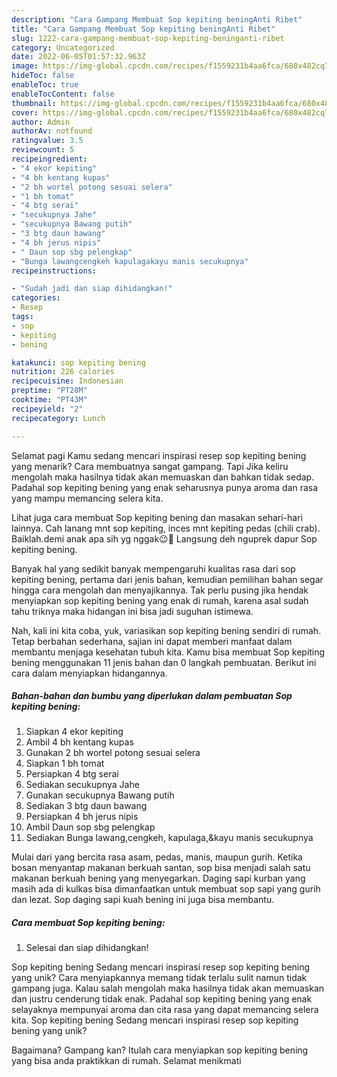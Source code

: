 ```yaml
---
description: "Cara Gampang Membuat Sop kepiting beningAnti Ribet"
title: "Cara Gampang Membuat Sop kepiting beningAnti Ribet"
slug: 1222-cara-gampang-membuat-sop-kepiting-beninganti-ribet
category: Uncategorized
date: 2022-06-05T01:57:32.963Z
image: https://img-global.cpcdn.com/recipes/f1559231b4aa6fca/680x482cq70/sop-kepiting-bening-foto-resep-utama.jpg
hideToc: false
enableToc: true
enableTocContent: false
thumbnail: https://img-global.cpcdn.com/recipes/f1559231b4aa6fca/680x482cq70/sop-kepiting-bening-foto-resep-utama.jpg
cover: https://img-global.cpcdn.com/recipes/f1559231b4aa6fca/680x482cq70/sop-kepiting-bening-foto-resep-utama.jpg
author: Admin
authorAv: notfound
ratingvalue: 3.5
reviewcount: 5
recipeingredient:
- "4 ekor kepiting"
- "4 bh kentang kupas"
- "2 bh wortel potong sesuai selera"
- "1 bh tomat"
- "4 btg serai"
- "secukupnya Jahe"
- "secukupnya Bawang putih"
- "3 btg daun bawang"
- "4 bh jerus nipis"
- " Daun sop sbg pelengkap"
- "Bunga lawangcengkeh kapulagakayu manis secukupnya"
recipeinstructions:

- "Sudah jadi dan siap dihidangkan!"
categories:
- Resep
tags:
- sop
- kepiting
- bening

katakunci: sop kepiting bening 
nutrition: 226 calories
recipecuisine: Indonesian
preptime: "PT28M"
cooktime: "PT43M"
recipeyield: "2"
recipecategory: Lunch

---
```



Selamat pagi Kamu sedang mencari inspirasi resep sop kepiting bening yang menarik? Cara membuatnya sangat gampang. Tapi Jika keliru mengolah maka hasilnya tidak akan memuaskan dan bahkan tidak sedap. Padahal sop kepiting bening yang enak seharusnya punya aroma dan rasa yang mampu memancing selera kita.


Lihat juga cara membuat Sop kepiting bening dan masakan sehari-hari lainnya. Cah lanang mnt sop kepiting, inces mnt kepiting pedas (chili crab). Baiklah.demi anak apa sih yg nggak😉💪 Langsung deh nguprek dapur Sop kepiting bening.

Banyak hal yang sedikit banyak mempengaruhi kualitas rasa dari sop kepiting bening, pertama dari jenis bahan, kemudian pemilihan bahan segar hingga cara mengolah dan menyajikannya. Tak perlu pusing jika hendak menyiapkan sop kepiting bening yang enak di rumah, karena asal sudah tahu triknya maka hidangan ini bisa jadi suguhan istimewa.


Nah, kali ini kita coba, yuk, variasikan sop kepiting bening sendiri di rumah. Tetap berbahan sederhana, sajian ini dapat memberi manfaat dalam membantu menjaga kesehatan tubuh kita. Kamu bisa membuat Sop kepiting bening menggunakan 11 jenis bahan dan 0 langkah pembuatan. Berikut ini cara dalam menyiapkan hidangannya.

<!--inarticleads1-->

##### Bahan-bahan dan bumbu yang diperlukan dalam pembuatan Sop kepiting bening:

1. Siapkan 4 ekor kepiting
1. Ambil 4 bh kentang kupas
1. Gunakan 2 bh wortel potong sesuai selera
1. Siapkan 1 bh tomat
1. Persiapkan 4 btg serai
1. Sediakan secukupnya Jahe
1. Gunakan secukupnya Bawang putih
1. Sediakan 3 btg daun bawang
1. Persiapkan 4 bh jerus nipis
1. Ambil  Daun sop sbg pelengkap
1. Sediakan Bunga lawang,cengkeh, kapulaga,&amp;kayu manis secukupnya


Mulai dari yang bercita rasa asam, pedas, manis, maupun gurih. Ketika bosan menyantap makanan berkuah santan, sop bisa menjadi salah satu makanan berkuah bening yang menyegarkan. Daging sapi kurban yang masih ada di kulkas bisa dimanfaatkan untuk membuat sop sapi yang gurih dan lezat. Sop daging sapi kuah bening ini juga bisa membantu. 

<!--inarticleads2-->

##### Cara membuat Sop kepiting bening:


1. Selesai dan siap dihidangkan!

Sop kepiting bening Sedang mencari inspirasi resep sop kepiting bening yang unik? Cara menyiapkannya memang tidak terlalu sulit namun tidak gampang juga. Kalau salah mengolah maka hasilnya tidak akan memuaskan dan justru cenderung tidak enak. Padahal sop kepiting bening yang enak selayaknya mempunyai aroma dan cita rasa yang dapat memancing selera kita. Sop kepiting bening Sedang mencari inspirasi resep sop kepiting bening yang unik? 

Bagaimana? Gampang kan? Itulah cara menyiapkan sop kepiting bening yang bisa anda praktikkan di rumah. Selamat menikmati
